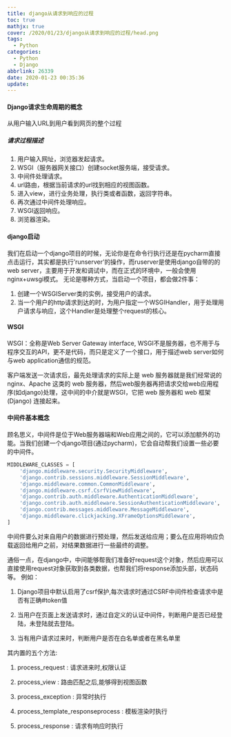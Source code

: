 ```yaml
---
title: django从请求到响应的过程
toc: true
mathjx: true
cover: /2020/01/23/django从请求到响应的过程/head.png
tags:
  - Python
categories:
  - Python
  - Django
abbrlink: 26339
date: 2020-01-23 00:35:36
update:
---
```

#### Django请求生命周期的概念
从用户输入URL到用户看到网页的整个过程
##### 请求过程描述
1. 用户输入网址，浏览器发起请求。
2. WSGI（服务器网关接口）创建socket服务端，接受请求。
3. 中间件处理请求。
4. url路由，根据当前请求的url找到相应的视图函数。
5. 进入view，进行业务处理，执行类或者函数，返回字符串。
6. 再次通过中间件处理响应。
7. WSGI返回响应。
8. 浏览器渲染。

#### django启动
我们在启动一个django项目的时候，无论你是在命令行执行还是在pycharm直接点击运行，其实都是执行’runserver’的操作，而ruserver是使用django自带的的web server，主要用于开发和调试中，而在正式的环境中，一般会使用nginx+uwsgi模式。
无论是哪种方式，当启动一个项目，都会做2件事：
1. 创建一个WSGIServer类的实例，接受用户的请求。
2. 当一个用户的http请求到达的时，为用户指定一个WSGIHandler，用于处理用户请求与响应，这个Handler是处理整个request的核心。


#### WSGI
WSGI：全称是Web Server Gateway interface, WSGI不是服务器，也不用于与程序交互的API，更不是代码，而只是定义了一个接口，用于描述web server如何与web application通信的规范。

客户端发送一次请求后，最先处理请求的实际上是 web 服务器就是我们经常说的 nginx、Apache 这类的 web 服务器，然后web服务器再把请求交给web应用程序(如django)处理，这中间的中介就是WSGI，它把 web 服务器和 web 框架 (Django) 连接起来。


#### 中间件基本概念
顾名思义，中间件是位于Web服务器端和Web应用之间的，它可以添加额外的功能。当我们创建一个django项目(通过pycharm)，它会自动帮我们设置一些必要的中间件。
~~~python
MIDDLEWARE_CLASSES = [
    'django.middleware.security.SecurityMiddleware',
    'django.contrib.sessions.middleware.SessionMiddleware',
    'django.middleware.common.CommonMiddleware',
    'django.middleware.csrf.CsrfViewMiddleware',
    'django.contrib.auth.middleware.AuthenticationMiddleware',
    'django.contrib.auth.middleware.SessionAuthenticationMiddleware',
    'django.contrib.messages.middleware.MessageMiddleware',
    'django.middleware.clickjacking.XFrameOptionsMiddleware',
]
~~~
中间件要么对来自用户的数据进行预处理，然后发送给应用；要么在应用将响应负载返回给用户之前，对结果数据进行一些最终的调整。

通俗一点，在django中，中间能够帮我们准备好request这个对象，然后应用可以直接使用request对象获取到各类数据，也帮我们将response添加头部，状态码等。
例如：
1. Django项目中默认启用了csrf保护,每次请求时通过CSRF中间件检查请求中是否有正确#token值

2. 当用户在页面上发送请求时，通过自定义的认证中间件，判断用户是否已经登陆，未登陆就去登陆。

3. 当有用户请求过来时，判断用户是否在白名单或者在黑名单里

其内置的五个方法:

1. process_request : 请求进来时,权限认证

2. process_view : 路由匹配之后,能够得到视图函数

3. process_exception : 异常时执行

4. process_template_responseprocess : 模板渲染时执行

5. process_response : 请求有响应时执行
